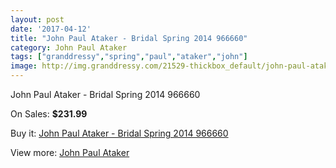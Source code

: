 ```yaml
---
layout: post
date: '2017-04-12'
title: "John Paul Ataker - Bridal Spring 2014 966660"
category: John Paul Ataker
tags: ["granddressy","spring","paul","ataker","john"]
image: http://img.granddressy.com/21529-thickbox_default/john-paul-ataker-bridal-spring-2014-966660.jpg
---
```

John Paul Ataker - Bridal Spring 2014 966660

On Sales: **$231.99**
<a href="https://www.granddressy.com/en/john-paul-ataker/20494-john-paul-ataker-bridal-spring-2014-966660.html"><amp-img layout="responsive" width="600" height="600" src="//img.granddressy.com/21529-thickbox_default/john-paul-ataker-bridal-spring-2014-966660.jpg" alt="John Paul Ataker - Bridal Spring 2014 966660 0" /></a>

Buy it: [John Paul Ataker - Bridal Spring 2014 966660](https://www.granddressy.com/en/john-paul-ataker/20494-john-paul-ataker-bridal-spring-2014-966660.html "John Paul Ataker - Bridal Spring 2014 966660")

View more: [John Paul Ataker](https://www.granddressy.com/en/252-john-paul-ataker "John Paul Ataker")